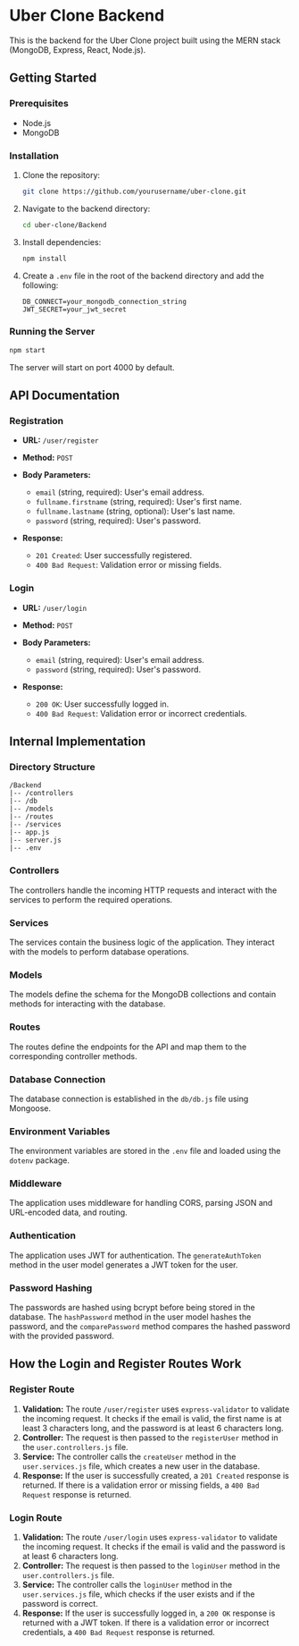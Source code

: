 # Uber Clone Backend

This is the backend for the Uber Clone project built using the MERN stack (MongoDB, Express, React, Node.js).

## Getting Started

### Prerequisites

- Node.js
- MongoDB

### Installation

1. Clone the repository:
    ```sh
    git clone https://github.com/yourusername/uber-clone.git
    ```
2. Navigate to the backend directory:
    ```sh
    cd uber-clone/Backend
    ```
3. Install dependencies:
    ```sh
    npm install
    ```
4. Create a `.env` file in the root of the backend directory and add the following:
    ```
    DB_CONNECT=your_mongodb_connection_string
    JWT_SECRET=your_jwt_secret
    ```

### Running the Server

```sh
npm start
```

The server will start on port 4000 by default.

## API Documentation

### Registration

- **URL:** `/user/register`
- **Method:** `POST`
- **Body Parameters:**
  - `email` (string, required): User's email address.
  - `fullname.firstname` (string, required): User's first name.
  - `fullname.lastname` (string, optional): User's last name.
  - `password` (string, required): User's password.

- **Response:**
  - `201 Created`: User successfully registered.
  - `400 Bad Request`: Validation error or missing fields.

### Login

- **URL:** `/user/login`
- **Method:** `POST`
- **Body Parameters:**
  - `email` (string, required): User's email address.
  - `password` (string, required): User's password.

- **Response:**
  - `200 OK`: User successfully logged in.
  - `400 Bad Request`: Validation error or incorrect credentials.

## Internal Implementation

### Directory Structure

```
/Backend
|-- /controllers
|-- /db
|-- /models
|-- /routes
|-- /services
|-- app.js
|-- server.js
|-- .env
```

### Controllers

The controllers handle the incoming HTTP requests and interact with the services to perform the required operations.

### Services

The services contain the business logic of the application. They interact with the models to perform database operations.

### Models

The models define the schema for the MongoDB collections and contain methods for interacting with the database.

### Routes

The routes define the endpoints for the API and map them to the corresponding controller methods.

### Database Connection

The database connection is established in the `db/db.js` file using Mongoose.

### Environment Variables

The environment variables are stored in the `.env` file and loaded using the `dotenv` package.

### Middleware

The application uses middleware for handling CORS, parsing JSON and URL-encoded data, and routing.

### Authentication

The application uses JWT for authentication. The `generateAuthToken` method in the user model generates a JWT token for the user.

### Password Hashing

The passwords are hashed using bcrypt before being stored in the database. The `hashPassword` method in the user model hashes the password, and the `comparePassword` method compares the hashed password with the provided password.

## How the Login and Register Routes Work

### Register Route

1. **Validation:** The route `/user/register` uses `express-validator` to validate the incoming request. It checks if the email is valid, the first name is at least 3 characters long, and the password is at least 6 characters long.
2. **Controller:** The request is then passed to the `registerUser` method in the `user.controllers.js` file.
3. **Service:** The controller calls the `createUser` method in the `user.services.js` file, which creates a new user in the database.
4. **Response:** If the user is successfully created, a `201 Created` response is returned. If there is a validation error or missing fields, a `400 Bad Request` response is returned.

### Login Route

1. **Validation:** The route `/user/login` uses `express-validator` to validate the incoming request. It checks if the email is valid and the password is at least 6 characters long.
2. **Controller:** The request is then passed to the `loginUser` method in the `user.controllers.js` file.
3. **Service:** The controller calls the `loginUser` method in the `user.services.js` file, which checks if the user exists and if the password is correct.
4. **Response:** If the user is successfully logged in, a `200 OK` response is returned with a JWT token. If there is a validation error or incorrect credentials, a `400 Bad Request` response is returned.

